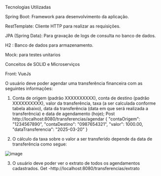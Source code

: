 Tecnologias Utilizadas

Spring Boot: Framework para desenvolvimento da aplicação.

RestTemplate: Cliente HTTP para realizar as requisições.

JPA (Spring Data): Para gravação de logs de consulta no banco de dados.

H2 : Banco de dados para armazenamento.

Mock: para testes unitarios  

Conceitos de SOLID e Microserviços 

Front: VueJs

O usuário deve poder agendar uma transferência financeira com as seguintes informações: 

1. Conta de origem (padrão XXXXXXXXXX), conta de destino (padrão XXXXXXXXXX), valor da 
transferência, taxa (a ser calculada conforme tabela abaixo), data da transferência (data em 
que será realizada a transferência) e data de agendamento (hoje);
Post http://localhost:8080/transferencias/agendar
{
    "contaOrigem": "1234567890",
    "contaDestino": "0987654321",
    "valor": 1000.00,
    "dataTransferencia": "2025-03-20" 
}


2. O cálculo da taxa sobre o valor a ser transferido depende da data de transferência como 
segue:

![image](https://github.com/user-attachments/assets/82159cc9-baeb-4f9c-9280-ce8832477217)


3. O usuário deve poder ver o extrato de todos os agendamentos cadastrados. 
Get -http://localhost:8080/transferencias/extrato
